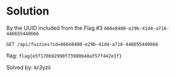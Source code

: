 # Solution

By the UUID included from the Flag #3
``666e8400-e29b-41d4-a716-446655440666``

``GET /api/fuzzies?id=666e8400-e29b-41d4-a716-446655440666``

flag: ``flag{e5f170b92990f73980b48af57f442e1f}``

Solved by: kr3yzii
